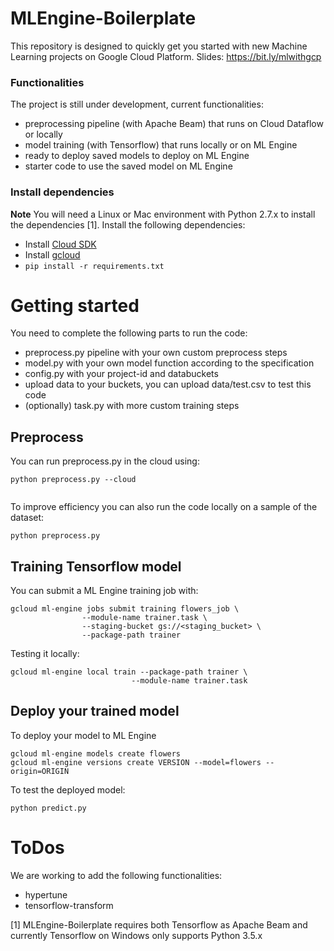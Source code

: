 MLEngine-Boilerplate
====================

This repository is designed to quickly get you started with new Machine Learning projects on Google Cloud Platform.
Slides: https://bit.ly/mlwithgcp

### Functionalities

The project is still under development, current functionalities:
- preprocessing pipeline (with Apache Beam) that runs on Cloud Dataflow or locally
- model training (with Tensorflow) that runs locally or on ML Engine
- ready to deploy saved models to deploy on ML Engine
- starter code to use the saved model on ML Engine

### Install dependencies
**Note** You will need a Linux or Mac environment with Python 2.7.x to install the dependencies [1].
Install the following dependencies:
 * Install [Cloud SDK](https://cloud.google.com/sdk/)
 * Install [gcloud](https://cloud.google.com/sdk/gcloud/)
 * ```pip install -r requirements.txt```

# Getting started

You need to complete the following parts to run the code:
- preprocess.py pipeline with your own custom preprocess steps
- model.py with your own model function according to the specification
- config.py with your project-id and databuckets
- upload data to your buckets, you can upload data/test.csv to test this code
- (optionally) task.py with more custom training steps

## Preprocess

You can run preprocess.py in the cloud using:
```
python preprocess.py --cloud
      
```

To improve efficiency you can also run the code locally on a sample of the dataset:
```
python preprocess.py
```

## Training Tensorflow model
You can submit a ML Engine training job with:
```
gcloud ml-engine jobs submit training flowers_job \
                --module-name trainer.task \
                --staging-bucket gs://<staging_bucket> \
                --package-path trainer
```
Testing it locally:
```
gcloud ml-engine local train --package-path trainer \
                           --module-name trainer.task
```

## Deploy your trained model
To deploy your model to ML Engine
```
gcloud ml-engine models create flowers
gcloud ml-engine versions create VERSION --model=flowers --origin=ORIGIN
```
To test the deployed model:
```
python predict.py
```

# ToDos
We are working to add the following functionalities:
- hypertune
- tensorflow-transform

[1] MLEngine-Boilerplate requires both Tensorflow as Apache Beam and currently Tensorflow on Windows only supports Python 3.5.x
